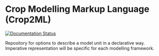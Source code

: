 # Crop Modelling Markup Language (Crop2ML)

[![Documentation Status](https://readthedocs.org/projects/crop2ml/badge/?version=latest)](http://crop2ml.readthedocs.io/en/latest/?badge=latest)

Repository for options to describe a model unit in a declarative way. Imperative representation  will be specific for each modelling framework.
